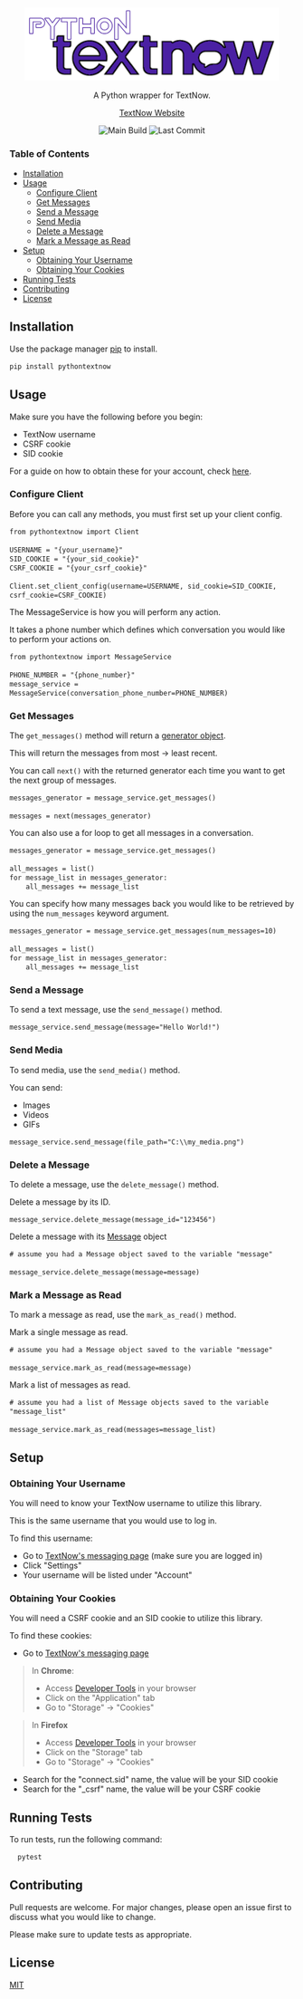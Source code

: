 <div align="center">

<br>
<br>
<img src="https://raw.githubusercontent.com/joeyagreco/pythontextnow/main/img/pythontextnow_logo_.png" alt="pythontextnow logo" width="450"/>

A Python wrapper for TextNow.

[TextNow Website](https://www.textnow.com/)

![Main Build](https://github.com/joeyagreco/pythontextnow/actions/workflows/main-build.yml/badge.svg)
![Last Commit](https://img.shields.io/github/last-commit/joeyagreco/pythontextnow)
</div>

### Table of Contents

- [Installation](https://github.com/joeyagreco/pythontextnow#installation)
- [Usage](https://github.com/joeyagreco/pythontextnow#usage)
    - [Configure Client](https://github.com/joeyagreco/pythontextnow#configure-client)
    - [Get Messages](https://github.com/joeyagreco/pythontextnow#get-messages)
    - [Send a Message](https://github.com/joeyagreco/pythontextnow#send-a-message)
    - [Send Media](https://github.com/joeyagreco/pythontextnow#send-media)
    - [Delete a Message](https://github.com/joeyagreco/pythontextnow#delete-a-message)
    - [Mark a Message as Read](https://github.com/joeyagreco/pythontextnow#mark-a-message-as-read)
- [Setup](https://github.com/joeyagreco/pythontextnow#setup)
    - [Obtaining Your Username](https://github.com/joeyagreco/pythontextnow#obtaining-your-username)
    - [Obtaining Your Cookies](https://github.com/joeyagreco/pythontextnow#obtaining-your-cookies)
- [Running Tests](https://github.com/joeyagreco/pythontextnow#running-tests)
- [Contributing](https://github.com/joeyagreco/pythontextnow#contributing)
- [License](https://github.com/joeyagreco/pythontextnow#license)

## Installation

Use the package manager [pip](https://pip.pypa.io/en/stable/) to install.

```bash
pip install pythontextnow
```

## Usage

Make sure you have the following before you begin:

- TextNow username
- CSRF cookie
- SID cookie

For a guide on how to obtain these for your account, check [here](https://github.com/joeyagreco/pythontextnow#setup).

### Configure Client

Before you can call any methods, you must first set up your client config.

```python3
from pythontextnow import Client

USERNAME = "{your_username}"
SID_COOKIE = "{your_sid_cookie}"
CSRF_COOKIE = "{your_csrf_cookie}"

Client.set_client_config(username=USERNAME, sid_cookie=SID_COOKIE, csrf_cookie=CSRF_COOKIE)
```

The MessageService is how you will perform any action.

It takes a phone number which defines which conversation you would like to perform your actions on.

```python3
from pythontextnow import MessageService

PHONE_NUMBER = "{phone_number}"
message_service = MessageService(conversation_phone_number=PHONE_NUMBER)
```

### Get Messages

The `get_messages()` method will return a [generator object](https://docs.python.org/3/glossary.html#term-generator).

This will return the messages from most -> least recent.

You can call `next()` with the returned generator each time you want to get the next group of messages.

```python3
messages_generator = message_service.get_messages()

messages = next(messages_generator)
```

You can also use a for loop to get all messages in a conversation.

```python3
messages_generator = message_service.get_messages()

all_messages = list()
for message_list in messages_generator:
    all_messages += message_list
```

You can specify how many messages back you would like to be retrieved by using the `num_messages` keyword argument.

```python3
messages_generator = message_service.get_messages(num_messages=10)

all_messages = list()
for message_list in messages_generator:
    all_messages += message_list
```

### Send a Message

To send a text message, use the `send_message()` method.

```python3
message_service.send_message(message="Hello World!")
```

### Send Media

To send media, use the `send_media()` method.

You can send:

- Images
- Videos
- GIFs

```python3
message_service.send_message(file_path="C:\\my_media.png")
```

### Delete a Message

To delete a message, use the `delete_message()` method.

Delete a message by its ID.

```python3
message_service.delete_message(message_id="123456")
```

Delete a message with
its [Message](https://github.com/joeyagreco/pythontextnow/blob/main/pythontextnow/model/Message.py) object

```python3
# assume you had a Message object saved to the variable "message"

message_service.delete_message(message=message)
```

### Mark a Message as Read

To mark a message as read, use the `mark_as_read()` method.

Mark a single message as read.

```python3
# assume you had a Message object saved to the variable "message"

message_service.mark_as_read(message=message)
```

Mark a list of messages as read.

```python3
# assume you had a list of Message objects saved to the variable "message_list"

message_service.mark_as_read(messages=message_list)
```

## Setup

### Obtaining Your Username

You will need to know your TextNow username to utilize this library.

This is the same username that you would use to log in.

To find this username:

- Go to [TextNow's messaging page](https://www.textnow.com/messaging) (make sure you are logged in)
- Click "Settings"
- Your username will be listed under "Account"

### Obtaining Your Cookies

You will need a CSRF cookie and an SID cookie to utilize this library.

To find these cookies:

- Go to [TextNow's messaging page](https://www.textnow.com/messaging)

> In **Chrome**:
> - Access [Developer Tools](https://developer.chrome.com/docs/devtools/open/) in your browser
> - Click on the "Application" tab
> - Go to "Storage" -> "Cookies"

> In **Firefox**
> - Access [Developer Tools](https://firefox-source-docs.mozilla.org/devtools-user/) in your browser
> - Click on the "Storage" tab
> - Go to "Storage" -> "Cookies"

- Search for the "connect.sid" name, the value will be your SID cookie
- Search for the "_csrf" name, the value will be your CSRF cookie

## Running Tests

To run tests, run the following command:

```bash
  pytest
```

## Contributing

Pull requests are welcome. For major changes, please open an issue first to discuss what you would like to change.

Please make sure to update tests as appropriate.

## License

[MIT](https://choosealicense.com/licenses/mit/)